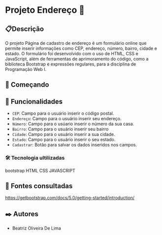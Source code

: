 # Projeto Endereço 📍

## 📋Descrição
O projeto Página de cadastro de endereço é um formulário online que permite inserir informações como CEP, endereço, número, bairro, cidade e estado. O formulário foi desenvolvido com o uso de HTML, CSS e JavaScript, além de ferramentas de aprimoramento do código, como a biblioteca Bootstrap e expressões regulares, para a disciplina de Programação Web I.

## 🚀 Começando

## 🔧 Funcionalidades
- `CEP`: Campo para o usuário inserir o código postal.
- `Endereço`: Campo para o usuário inserir seu endereço.
- `Número`: Campo para o usúario inserir o número da sua casa.
- `Bairro`: Campo para o usuário inserir seu bairro
- `Cidade`: Campo para o usuário inserir a sua cidade.
- `Estado`: Campo para o usuário inserir o seu estado.
- `Cadastrar`: Botão para salvar os dados inseridos nos campos.

### 🛠️ Tecnologia ultilizadas
bootstrap 
 HTML
 CSS
 JAVASCRIPT

 ## 📄 Fontes consultadas
https://getbootstrap.com/docs/5.0/getting-started/introduction/
 

## ✒️ Autores
* Beatriz Oliveira De Lima
